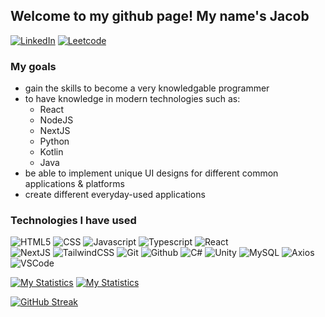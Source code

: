 ## Welcome to my github page! My name's Jacob
[![LinkedIn](https://img.shields.io/badge/-LinkedIn-0077B5?style=flat-rounded&logo=linkedin&logoColor=ffffff)](https://www.linkedin.com/in/jacob-esclamado-377689218/)
[![Leetcode](https://img.shields.io/badge/-Leetcode-grey?style=flat-rounded&logo=leetcode)](https://leetcode.com/u/Jaxeetee/)

### My goals
- gain the skills to become a very knowledgable programmer
- to have knowledge in modern technologies such as:
    - React
    - NodeJS
    - NextJS
    - Python
    - Kotlin
    - Java
- be able to implement unique UI designs for different common applications & platforms
- create different everyday-used applications

### Technologies I have used 
![HTML5](https://img.shields.io/badge/-HTML5-grey?style=flat-rounded&logo=html5)
![CSS](https://img.shields.io/badge/-CSS3-grey?style=flat-rounded&logo=css3)
![Javascript](https://img.shields.io/badge/Javascript-grey?style=flat-rounded&logo=javascript)
![Typescript](https://img.shields.io/badge/Typescript-grey?style=flat-rounded&logo=typescript)
![React](https://img.shields.io/badge/React-grey?style=flat-rounded&logo=react)  
![NextJS](https://img.shields.io/badge/NextJS-grey?style=flat-rounded&logo=next.js)
![TailwindCSS](https://img.shields.io/badge/TailwindCSS-grey?style=flat-rounded&logo=tailwindcss)
![Git](https://img.shields.io/badge/Git-grey?style=flat-rounded&logo=git)
![Github](https://img.shields.io/badge/Github-grey?style=flat-rounded&logo=github)
![C#](https://img.shields.io/badge/C%23-grey?style=flat-rounded)
![Unity](https://img.shields.io/badge/Unity-grey?style=flat-rounded&logo=unity)
![MySQL](https://img.shields.io/badge/MySql-grey?style=flat-rounded&logo=mysql)
![Axios](https://img.shields.io/badge/Axios-grey?style=flat-rounded&logo=axios)
![VSCode](https://img.shields.io/badge/VS%20Code-grey?style=flat-rounded&logo=visualstudiocode&logoColor=0078d7)


[![My Statistics](https://github-readme-stats.vercel.app/api?username=Jaxeetee&show_icons=true&custom_title=My%20Stats&hide_border=false&border_radius=10&card_width=450&bg_color=0e1116&theme=radical#gh-dark-mode-only)](https://github.com/anuraghazra/github-readme-stats#gh-dark-mode-only)
[![My Statistics](https://github-readme-stats.vercel.app/api?username=Jaxeetee&custom_title=My%20Stats&show_icons=true&theme=transparent#gh-light-mode-only)](https://github.com/anuraghazra/github-readme-stats#gh-light-mode-only)

[![GitHub Streak](https://streak-stats.demolab.com?user=Jaxeetee&theme=github-dark-blue&hide_border=false&border_radius=10&date_format=j%20M%5B%20Y%5D&mode=weekly&card_width=450&hide_total_contributions=true)](https://git.io/streak-stats)

